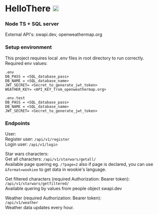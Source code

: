 # HelloThere <img  alt="Hello" width="20" height="20" src="https://c.tenor.com/Wx9IEmZZXSoAAAAj/hi.gif">


### Node TS + SQL server
External API's: swapi.dev, openweathermap.org

### Setup environment

This project requires local .env files in root directory to run correctly.<br>
Required env values:

```
.env
DB_PASS = <SQL_database_pass>
DB_NAME = <SQL_database_name>
JWT_SECRET= <Secret_to_generate_jwt_token>
WEATHER_KEY= <API_KEY_from_openweathermap.org>
```

```
.env.test
DB_PASS = <SQL_database_pass>
DB_NAME = <SQL_database_name>
JWT_SECRET= <Secret_to_generate_jwt_token>
```

### Endpoints
User:<br>
Register user: ```/api/v1/register```</br>
Login user: ```/api/v1/login```

Star wars characters:<br>
Get all characters: ```/api/v1/starwars/getall/```<br> Available page quering eg. ```/?page=2``` also if page is declared, you can use ```&format=wookiee``` to get data in wookie's language.

Get filtered characters (required Authorization: Bearer token):<br>
```/api/v1/starwars/getfiltered/```<br> Available quering by values from people object swapi.dev

Weather (required Authorization: Bearer token):<br>
```/api/v1/weather```<br>
Weather data updates every hour.


